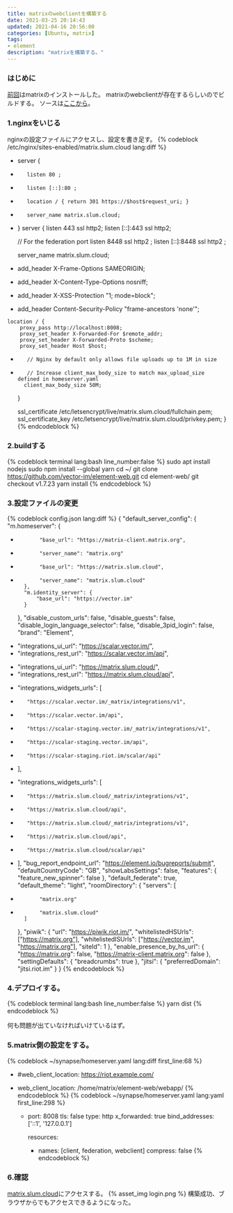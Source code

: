 ```yaml
---
title: matrixのwebclientを構築する
date: 2021-03-25 20:14:43
updated: 2021-04-16 20:56:00
categories: [Ubuntu, matrix]
tags:
- element
description: "matrixを構築する。"
---
```

### はじめに
[前回](https://blog.slum.cloud/2021/03/24/install-matrix/)はmatrixのインストールした。
matrixのwebclientが存在するらしいのでビルドする。
ソースは[ここから](https://github.com/vector-im/element-web)。

<!-- toc -->
<!-- more -->
### 1.nginxをいじる
nginxの設定ファイルにアクセスし、設定を書き足す。
{% codeblock /etc/nginx/sites-enabled/matrix.slum.cloud lang:diff %}
+ server {
+        listen 80 ;
+        listen [::]:80 ;
+        location / { return 301 https://$host$request_uri; }
+        server_name matrix.slum.cloud;
+ }
server {
    listen 443 ssl http2;
    listen [::]:443 ssl http2;

    // For the federation port
    listen 8448 ssl http2 ;
    listen [::]:8448 ssl http2 ;

    server_name matrix.slum.cloud;

+    add_header X-Frame-Options SAMEORIGIN;
+    add_header X-Content-Type-Options nosniff;
+    add_header X-XSS-Protection "1; mode=block";
+    add_header Content-Security-Policy "frame-ancestors 'none'";

    location / {
        proxy_pass http://localhost:8008;
        proxy_set_header X-Forwarded-For $remote_addr;
        proxy_set_header X-Forwarded-Proto $scheme;
        proxy_set_header Host $host;

-        // Nginx by default only allows file uploads up to 1M in size
-        // Increase client_max_body_size to match max_upload_size defined in homeserver.yaml        
        client_max_body_size 50M;
    }

    ssl_certificate /etc/letsencrypt/live/matrix.slum.cloud/fullchain.pem;
    ssl_certificate_key /etc/letsencrypt/live/matrix.slum.cloud/privkey.pem;
}
{% endcodeblock %}

### 2.buildする
{% codeblock terminal lang:bash line_number:false %}
sudo apt install nodejs
sudo npm install --global yarn
cd ~/
git clone https://github.com/vector-im/element-web.git
cd element-web/
git checkout v1.7.23
yarn install
{% endcodeblock %}

### 3.設定ファイルの変更
{% codeblock config.json lang:diff %}
{
    "default_server_config": {
        "m.homeserver": {
-            "base_url": "https://matrix-client.matrix.org",
-            "server_name": "matrix.org"
+            "base_url": "https://matrix.slum.cloud",
+            "server_name": "matrix.slum.cloud"
        },
        "m.identity_server": {
            "base_url": "https://vector.im"
        }
    },
    "disable_custom_urls": false,
    "disable_guests": false,
    "disable_login_language_selector": false,
    "disable_3pid_login": false,
    "brand": "Element",
-    "integrations_ui_url": "https://scalar.vector.im/",
-    "integrations_rest_url": "https://scalar.vector.im/api",
+    "integrations_ui_url": "https://matrix.slum.cloud/",
+    "integrations_rest_url": "https://matrix.slum.cloud/api",
-    "integrations_widgets_urls": [
-        "https://scalar.vector.im/_matrix/integrations/v1",
-        "https://scalar.vector.im/api",
-        "https://scalar-staging.vector.im/_matrix/integrations/v1",
-        "https://scalar-staging.vector.im/api",
-        "https://scalar-staging.riot.im/scalar/api"
-    ],
+    "integrations_widgets_urls": [
+        "https://matrix.slum.cloud/_matrix/integrations/v1",
+        "https://matrix.slum.cloud/api",
+        "https://matrix.slum.cloud/_matrix/integrations/v1",
+        "https://matrix.slum.cloud/api",
+        "https://matrix.slum.cloud/scalar/api"
+    ],
    "bug_report_endpoint_url": "https://element.io/bugreports/submit",
    "defaultCountryCode": "GB",
    "showLabsSettings": false,
    "features": {
        "feature_new_spinner": false
    },
    "default_federate": true,
    "default_theme": "light",
    "roomDirectory": {
        "servers": [
-            "matrix.org"
+            "matrix.slum.cloud"
        ]
    },
    "piwik": {
        "url": "https://piwik.riot.im/",
        "whitelistedHSUrls": ["https://matrix.org"],
        "whitelistedISUrls": ["https://vector.im", "https://matrix.org"],
        "siteId": 1
    },
    "enable_presence_by_hs_url": {
        "https://matrix.org": false,
        "https://matrix-client.matrix.org": false
    },
    "settingDefaults": {
        "breadcrumbs": true
    },
    "jitsi": {
        "preferredDomain": "jitsi.riot.im"
    }
}
{% endcodeblock %}

### 4.デプロイする。
{% codeblock terminal lang:bash line_number:false %}
yarn dist
{% endcodeblock %}

何も問題が出ていなければいけているはず。

### 5.matrix側の設定をする。
{% codeblock ~/synapse/homeserver.yaml lang:diff first_line:68 %}
- #web_client_location: https://riot.example.com/
+ web_client_location: /home/matrix/element-web/webapp/
{% endcodeblock %}
{% codeblock ~/synapse/homeserver.yaml lang:yaml first_line:298 %}
  - port: 8008
    tls: false
    type: http
    x_forwarded: true
    bind_addresses: ['::1', '127.0.0.1']

    resources:
      - names: [client, federation, webclient]
        compress: false
{% endcodeblock %}

### 6.確認
[matrix.slum.cloud](https://matrix.slum.cloud)にアクセスする。
{% asset_img login.png %}
構築成功、ブラウザからでもアクセスできるようになった。
